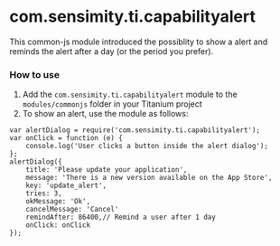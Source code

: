 # com.sensimity.ti.capabilityalert

This common-js module introduced the possiblity to show a alert and reminds the alert after a day (or the period you prefer).

### How to use
1. Add the `com.sensimity.ti.capabilityalert` module to the `modules/commonjs` folder in your Titanium project
2. To show an alert, use the module as follows:
```
var alertDialog = require('com.sensimity.ti.capabilityalert');
var onClick = function (e) {
	console.log('User clicks a button inside the alert dialog');	
};
alertDialog({
	title: 'Please update your application',
	message: 'There is a new version available on the App Store',
	key: 'update_alert',
	tries: 3,
	okMessage: 'Ok',
	cancelMessage: 'Cancel'
	remindAfter: 86400,// Remind a user after 1 day	
	onClick: onClick
});
```
